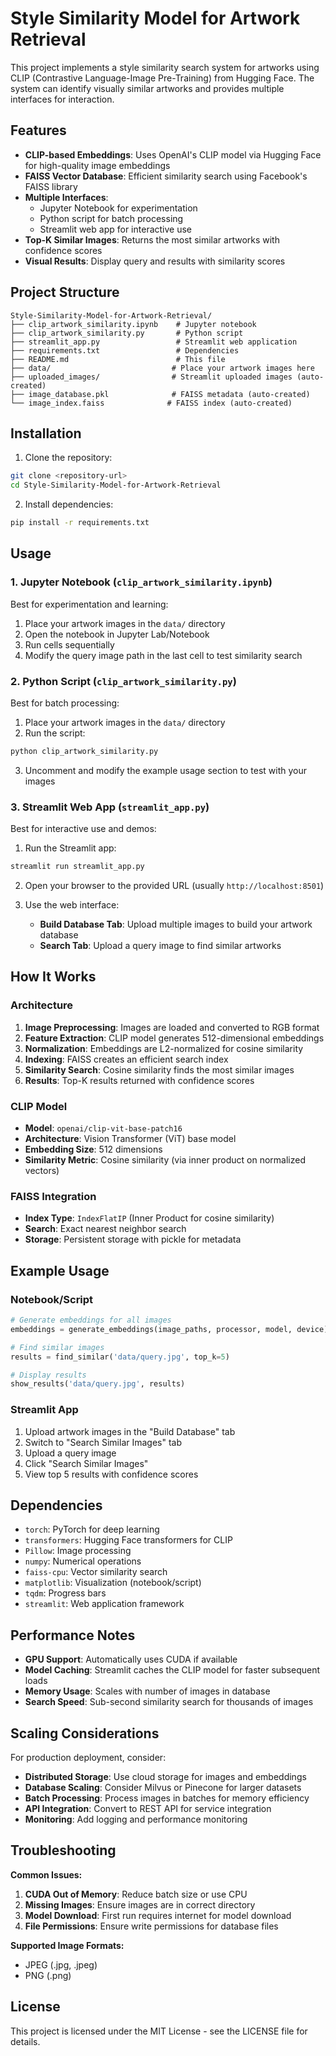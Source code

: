 # Style Similarity Model for Artwork Retrieval

This project implements a style similarity search system for artworks using CLIP (Contrastive Language-Image Pre-Training) from Hugging Face. The system can identify visually similar artworks and provides multiple interfaces for interaction.

## Features

- **CLIP-based Embeddings**: Uses OpenAI's CLIP model via Hugging Face for high-quality image embeddings
- **FAISS Vector Database**: Efficient similarity search using Facebook's FAISS library
- **Multiple Interfaces**: 
  - Jupyter Notebook for experimentation
  - Python script for batch processing
  - Streamlit web app for interactive use
- **Top-K Similar Images**: Returns the most similar artworks with confidence scores
- **Visual Results**: Display query and results with similarity scores

## Project Structure

```
Style-Similarity-Model-for-Artwork-Retrieval/
├── clip_artwork_similarity.ipynb    # Jupyter notebook
├── clip_artwork_similarity.py       # Python script
├── streamlit_app.py                 # Streamlit web application
├── requirements.txt                 # Dependencies
├── README.md                        # This file
├── data/                           # Place your artwork images here
├── uploaded_images/                # Streamlit uploaded images (auto-created)
├── image_database.pkl              # FAISS metadata (auto-created)
└── image_index.faiss              # FAISS index (auto-created)
```

## Installation

1. Clone the repository:
```bash
git clone <repository-url>
cd Style-Similarity-Model-for-Artwork-Retrieval
```

2. Install dependencies:
```bash
pip install -r requirements.txt
```

## Usage

### 1. Jupyter Notebook (`clip_artwork_similarity.ipynb`)

Best for experimentation and learning:

1. Place your artwork images in the `data/` directory
2. Open the notebook in Jupyter Lab/Notebook
3. Run cells sequentially
4. Modify the query image path in the last cell to test similarity search

### 2. Python Script (`clip_artwork_similarity.py`)

Best for batch processing:

1. Place your artwork images in the `data/` directory
2. Run the script:
```bash
python clip_artwork_similarity.py
```
3. Uncomment and modify the example usage section to test with your images

### 3. Streamlit Web App (`streamlit_app.py`)

Best for interactive use and demos:

1. Run the Streamlit app:
```bash
streamlit run streamlit_app.py
```

2. Open your browser to the provided URL (usually `http://localhost:8501`)

3. Use the web interface:
   - **Build Database Tab**: Upload multiple images to build your artwork database
   - **Search Tab**: Upload a query image to find similar artworks

## How It Works

### Architecture

1. **Image Preprocessing**: Images are loaded and converted to RGB format
2. **Feature Extraction**: CLIP model generates 512-dimensional embeddings
3. **Normalization**: Embeddings are L2-normalized for cosine similarity
4. **Indexing**: FAISS creates an efficient search index
5. **Similarity Search**: Cosine similarity finds the most similar images
6. **Results**: Top-K results returned with confidence scores

### CLIP Model

- **Model**: `openai/clip-vit-base-patch16`
- **Architecture**: Vision Transformer (ViT) base model
- **Embedding Size**: 512 dimensions
- **Similarity Metric**: Cosine similarity (via inner product on normalized vectors)

### FAISS Integration

- **Index Type**: `IndexFlatIP` (Inner Product for cosine similarity)
- **Search**: Exact nearest neighbor search
- **Storage**: Persistent storage with pickle for metadata

## Example Usage

### Notebook/Script
```python
# Generate embeddings for all images
embeddings = generate_embeddings(image_paths, processor, model, device)

# Find similar images
results = find_similar('data/query.jpg', top_k=5)

# Display results
show_results('data/query.jpg', results)
```

### Streamlit App
1. Upload artwork images in the "Build Database" tab
2. Switch to "Search Similar Images" tab
3. Upload a query image
4. Click "Search Similar Images"
5. View top 5 results with confidence scores

## Dependencies

- `torch`: PyTorch for deep learning
- `transformers`: Hugging Face transformers for CLIP
- `Pillow`: Image processing
- `numpy`: Numerical operations
- `faiss-cpu`: Vector similarity search
- `matplotlib`: Visualization (notebook/script)
- `tqdm`: Progress bars
- `streamlit`: Web application framework

## Performance Notes

- **GPU Support**: Automatically uses CUDA if available
- **Model Caching**: Streamlit caches the CLIP model for faster subsequent loads
- **Memory Usage**: Scales with number of images in database
- **Search Speed**: Sub-second similarity search for thousands of images

## Scaling Considerations

For production deployment, consider:

- **Distributed Storage**: Use cloud storage for images and embeddings
- **Database Scaling**: Consider Milvus or Pinecone for larger datasets
- **Batch Processing**: Process images in batches for memory efficiency
- **API Integration**: Convert to REST API for service integration
- **Monitoring**: Add logging and performance monitoring

## Troubleshooting

**Common Issues:**

1. **CUDA Out of Memory**: Reduce batch size or use CPU
2. **Missing Images**: Ensure images are in correct directory
3. **Model Download**: First run requires internet for model download
4. **File Permissions**: Ensure write permissions for database files

**Supported Image Formats:**
- JPEG (.jpg, .jpeg)
- PNG (.png)

## License

This project is licensed under the MIT License - see the LICENSE file for details.